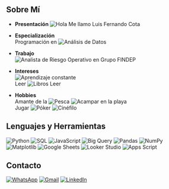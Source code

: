 ## Sobre Mí

- **Presentación**
  ![Hola](https://img.shields.io/badge/-Hola-FF6F61?style=flat-square&logo=handshake&logoColor=white) Me llamo Luis Fernando Cota

- **Especialización**  
  Programación en ![Análisis de Datos](https://img.shields.io/badge/-Análisis%20de%20Datos-00C4B4?style=flat-square&logo=chart-bar&logoColor=white)

- **Trabajo**  
  ![Analista](https://img.shields.io/badge/-Analista-FFD700?style=flat-square&logo=briefcase&logoColor=black) de Riesgo Operativo en Grupo FINDEP

- **Intereses**  
  ![Aprendizaje](https://img.shields.io/badge/-Aprendizaje-4CAF50?style=flat-square&logo=book&logoColor=white) constante  
  Leer ![Libros](https://img.shields.io/badge/-Libros-8D5524?style=flat-square&logo=book-open&logoColor=white) Leer

- **Hobbies**  
  Amante de la ![Pesca](https://img.shields.io/badge/-Pesca-2196F3?style=flat-square&logo=fish&logoColor=white) 
  ![Acampar](https://img.shields.io/badge/-Acampar-FF9800?style=flat-square&logo=campground&logoColor=white) en la playa  
  Jugar ![Póker](https://img.shields.io/badge/-Póker-4CAF50?style=flat-square&logo=playing-card&logoColor=white) 
  ![Cinéfilo](https://img.shields.io/badge/-Cinéfilo-E91E63?style=flat-square&logo=movie&logoColor=white)

## Lenguajes y Herramientas

![Python](https://img.shields.io/badge/-Python-3776AB?style=flat-square&logo=python&logoColor=white)
![SQL](https://img.shields.io/badge/-SQL-4479A1?style=flat-square&logo=postgresql&logoColor=white)
![JavaScript](https://img.shields.io/badge/-JavaScript-F7DF1E?style=flat-square&logo=javascript&logoColor=black)
![Big Query](https://img.shields.io/badge/-Big%20Query-4285F4?style=flat-square&logo=google-bigquery&logoColor=white)
![Pandas](https://img.shields.io/badge/-Pandas-150458?style=flat-square&logo=pandas&logoColor=white)
![NumPy](https://img.shields.io/badge/-NumPy-013243?style=flat-square&logo=numpy&logoColor=white)
![Matplotlib](https://img.shields.io/badge/-Matplotlib-11557C?style=flat-square&logo=matplotlib&logoColor=white)
![Google Sheets](https://img.shields.io/badge/-Google%20Sheets-34A853?style=flat-square&logo=google-sheets&logoColor=white)
![Looker Studio](https://img.shields.io/badge/-Looker%20Studio-4285F4?style=flat-square&logo=google-data-studio&logoColor=white)
![Apps Script](https://img.shields.io/badge/-Apps%20Script-4285F4?style=flat-square&logo=google-apps-script&logoColor=white)

## Contacto

  [![WhatsApp](https://img.shields.io/badge/-WhatsApp-25D366?style=flat-square&logo=whatsapp&logoColor=white)](https://wa.me/6682744113) 
  [![Gmail](https://img.shields.io/badge/-Gmail-D14836?style=flat-square&logo=gmail&logoColor=white)](mailto:luisfcota@gmail.com) 
  [![LinkedIn](https://img.shields.io/badge/-LinkedIn-0A66C2?style=flat-square&logo=linkedin&logoColor=white)](https://www.linkedin.com/in/luisfcota/)
